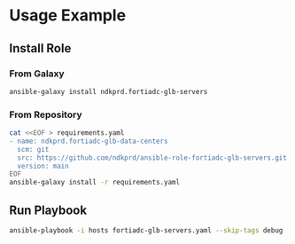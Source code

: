 # Usage Example

## Install Role

### From Galaxy

```bash
ansible-galaxy install ndkprd.fortiadc-glb-servers
```

### From Repository
```bash
cat <<EOF > requirements.yaml
- name: ndkprd.fortiadc-glb-data-centers
  scm: git
  src: https://github.com/ndkprd/ansible-role-fortiadc-glb-servers.git
  version: main
EOF
ansible-galaxy install -r requirements.yaml
```

## Run Playbook

```bash
ansible-playbook -i hosts fortiadc-glb-servers.yaml --skip-tags debug
```
